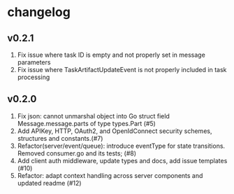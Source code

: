 # changelog

## v0.2.1
1. Fix issue where task ID is empty and not properly set in message parameters
2. Fix issue where TaskArtifactUpdateEvent is not properly included in task processing


## v0.2.0
1. Fix json: cannot unmarshal object into Go struct field Message.message.parts of type types.Part (#5)
2. Add APIKey, HTTP, OAuth2, and OpenIdConnect security schemes, structures and constants.(#7)
3. Refactor(server/event/queue): introduce eventType for state transitions. Removed consumer.go and its tests; (#8)
4. Add client auth middleware, update types and docs, add issue templates (#10)
5. Refactor: adapt context handling across server components and updated readme (#12)

